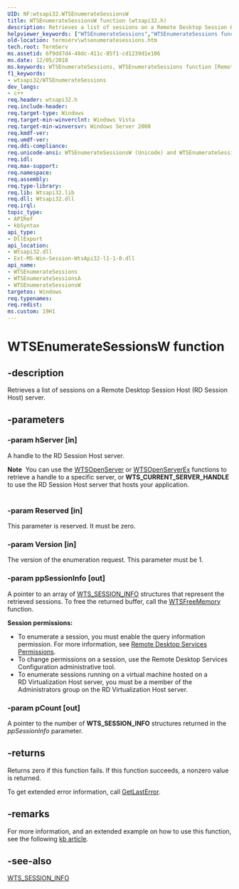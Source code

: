 ```yaml
---
UID: NF:wtsapi32.WTSEnumerateSessionsW
title: WTSEnumerateSessionsW function (wtsapi32.h)
description: Retrieves a list of sessions on a Remote Desktop Session Host (RD Session Host) server.
helpviewer_keywords: ["WTSEnumerateSessions","WTSEnumerateSessions function [Remote Desktop Services]","WTSEnumerateSessionsA","WTSEnumerateSessionsW","_win32_wtsenumeratesessions","termserv.wtsenumeratesessions","wtsapi32/WTSEnumerateSessions","wtsapi32/WTSEnumerateSessionsA","wtsapi32/WTSEnumerateSessionsW"]
old-location: termserv\wtsenumeratesessions.htm
tech.root: TermServ
ms.assetid: 6f9dd7d4-48dc-411c-85f1-cd1239d1e106
ms.date: 12/05/2018
ms.keywords: WTSEnumerateSessions, WTSEnumerateSessions function [Remote Desktop Services], WTSEnumerateSessionsA, WTSEnumerateSessionsW, _win32_wtsenumeratesessions, termserv.wtsenumeratesessions, wtsapi32/WTSEnumerateSessions, wtsapi32/WTSEnumerateSessionsA, wtsapi32/WTSEnumerateSessionsW
f1_keywords:
- wtsapi32/WTSEnumerateSessions
dev_langs:
- c++
req.header: wtsapi32.h
req.include-header: 
req.target-type: Windows
req.target-min-winverclnt: Windows Vista
req.target-min-winversvr: Windows Server 2008
req.kmdf-ver: 
req.umdf-ver: 
req.ddi-compliance: 
req.unicode-ansi: WTSEnumerateSessionsW (Unicode) and WTSEnumerateSessionsA (ANSI)
req.idl: 
req.max-support: 
req.namespace: 
req.assembly: 
req.type-library: 
req.lib: Wtsapi32.lib
req.dll: Wtsapi32.dll
req.irql: 
topic_type:
- APIRef
- kbSyntax
api_type:
- DllExport
api_location:
- Wtsapi32.dll
- Ext-MS-Win-Session-WtsApi32-l1-1-0.dll
api_name:
- WTSEnumerateSessions
- WTSEnumerateSessionsA
- WTSEnumerateSessionsW
targetos: Windows
req.typenames: 
req.redist: 
ms.custom: 19H1
---
```


# WTSEnumerateSessionsW function


## -description


Retrieves a list of sessions on a Remote Desktop Session Host (RD Session Host) server.


## -parameters




### -param hServer [in]

A handle to the RD Session Host server.

<div class="alert"><b>Note</b>  You can use the 
<a href="https://docs.microsoft.com/windows/desktop/api/wtsapi32/nf-wtsapi32-wtsopenservera">WTSOpenServer</a> or <a href="https://docs.microsoft.com/windows/desktop/api/wtsapi32/nf-wtsapi32-wtsopenserverexa">WTSOpenServerEx</a> functions to retrieve a handle to a specific server, or  <b>WTS_CURRENT_SERVER_HANDLE</b> to use the RD Session Host server that hosts your application.</div>
<div> </div>

### -param Reserved [in]

This parameter is reserved. It must be zero.


### -param Version [in]

The version of the enumeration request. This parameter must be 1.


### -param ppSessionInfo [out]

A pointer to an array of <a href="https://docs.microsoft.com/windows/desktop/api/wtsapi32/ns-wtsapi32-wts_session_infoa">WTS_SESSION_INFO</a> structures that represent the retrieved sessions. To free the returned buffer, call the 
<a href="https://docs.microsoft.com/windows/desktop/api/wtsapi32/nf-wtsapi32-wtsfreememory">WTSFreeMemory</a> function.

<b>Session permissions:  </b><ul>
<li>To enumerate a session, you must enable the query information permission. For more information, see 
<a href="https://docs.microsoft.com/windows/desktop/TermServ/terminal-services-permissions">Remote Desktop Services Permissions</a>.</li>
<li>To change permissions on a session, use the Remote Desktop Services Configuration administrative tool.</li>
<li>To enumerate sessions running on a virtual machine hosted on a RD Virtualization Host server, you must be a member of the Administrators group on the RD Virtualization Host server.</li>
</ul>



### -param pCount [out]

A pointer to the number of 
<b>WTS_SESSION_INFO</b> structures returned in the <i>ppSessionInfo</i> parameter.


## -returns



Returns zero if this function fails. If this function succeeds, a nonzero value is returned.

To get extended error information, call 
<a href="https://docs.microsoft.com/windows/desktop/api/errhandlingapi/nf-errhandlingapi-getlasterror">GetLastError</a>.




## -remarks



For more information, and an extended example on how to use this function, see the following <a href="https://support.microsoft.com/help/291789">kb article</a>.




## -see-also




<a href="https://docs.microsoft.com/windows/desktop/api/wtsapi32/ns-wtsapi32-wts_session_infoa">WTS_SESSION_INFO</a>
 

 

